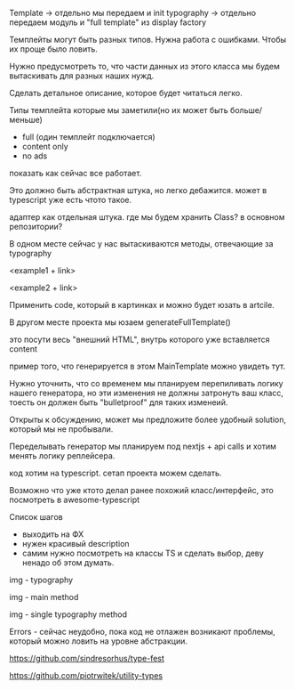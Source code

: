 

Template
-> отдельно мы передаем и init typography
-> отдельно передаем модуль и "full template" из display factory


Темплейты могут быть разных типов.
Нужна работа с ошибками. Чтобы их проще было ловить.

Нужно предусмотреть то, что части данных из этого класса мы будем вытаскивать для разных наших нужд.

Сделать детальное описание, которое будет читаться легко.

Типы темплейта которые мы заметили(но их может быть больше/меньше)
- full (один темплейт подключается)
- content only 
- no ads

показать как сейчас все работает.

Это должно быть абстрактная штука, но легко дебажится.
может в typescript уже есть чтото такое.

адаптер как отдельная штука. где мы будем хранить Class? в основном репозитории?



В одном месте сейчас у нас вытаскиваются методы, отвечающие за typography

<example1 + link>

<example2 + link>

Применить code, который в картинках и можно будет юзать в artcile.

В другом месте проекта мы юзаем generateFullTemplate()

это посути весь "внешний HTML", внутрь которого уже вставляется content

пример того, что генерируется в этом MainTemplate можно увидеть тут.


Нужно уточнить, что со временем мы планируем перепиливать логику нашего генератора, но эти изменения не должны затронуть ваш класс, тоесть он должен быть "bulletproof" для таких изменеий.

Открыты к обсуждению, может мы предложите более удобный solution, который мы не пробывали.

Переделывать генератор мы планируем под nextjs + api calls и хотим менять логику реплейсера.


код хотим на typescript. сетап проекта можем сделать.

Возможно что уже ктото делал ранее похожий класс/интерфейс, это посмотреть в awesome-typescript


Список шагов
- выходить на ФХ
- нужен красивый description
- самим нужно посмотреть на классы TS и сделать выбор, деву ненадо об этом думать.

img - typography

img - main method

img - single typography method


Errors - сейчас неудобно, пока код не отлажен возникают проблемы, который можно ловить на уровне абстракции.


https://github.com/sindresorhus/type-fest

https://github.com/piotrwitek/utility-types
